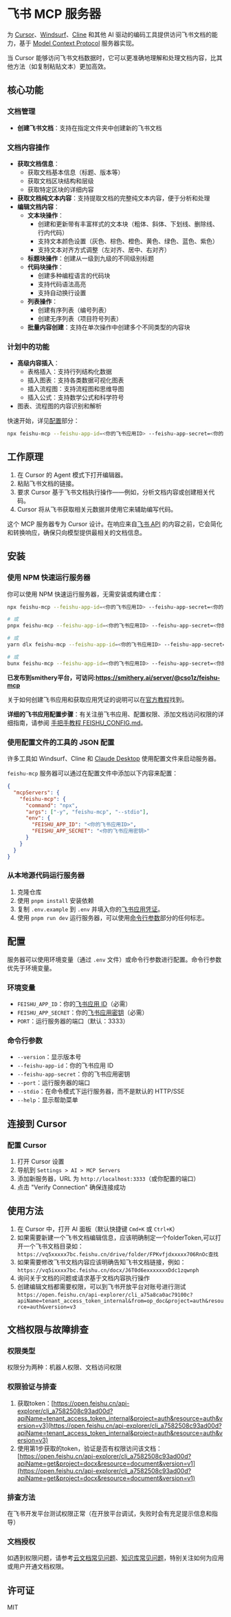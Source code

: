 # 飞书 MCP 服务器

为 [Cursor](https://cursor.sh/)、[Windsurf](https://codeium.com/windsurf)、[Cline](https://cline.bot/) 和其他 AI 驱动的编码工具提供访问飞书文档的能力，基于 [Model Context Protocol](https://modelcontextprotocol.io/introduction) 服务器实现。

当 Cursor 能够访问飞书文档数据时，它可以更准确地理解和处理文档内容，比其他方法（如复制粘贴文本）更加高效。

## 核心功能

### 文档管理
- **创建飞书文档**：支持在指定文件夹中创建新的飞书文档

### 文档内容操作
- **获取文档信息**：
  - 获取文档基本信息（标题、版本等）
  - 获取文档区块结构和层级
  - 获取特定区块的详细内容
- **获取文档纯文本内容**：支持提取文档的完整纯文本内容，便于分析和处理
- **编辑文档内容**：
  - **文本块操作**：
    - 创建和更新带有丰富样式的文本块（粗体、斜体、下划线、删除线、行内代码）
    - 支持文本颜色设置（灰色、棕色、橙色、黄色、绿色、蓝色、紫色）
    - 支持文本对齐方式调整（左对齐、居中、右对齐）
  - **标题块操作**：创建从一级到九级的不同级别标题
  - **代码块操作**：
    - 创建多种编程语言的代码块
    - 支持代码语法高亮
    - 支持自动换行设置
  - **列表操作**：
    - 创建有序列表（编号列表）
    - 创建无序列表（项目符号列表）
  - **批量内容创建**：支持在单次操作中创建多个不同类型的内容块

### 计划中的功能
- **高级内容插入**：
  - 表格插入：支持行列结构化数据
  - 插入图表：支持各类数据可视化图表
  - 插入流程图：支持流程图和思维导图
  - 插入公式：支持数学公式和科学符号
- 图表、流程图的内容识别和解析

快速开始，详见[配置](#配置)部分：

```bash
npx feishu-mcp --feishu-app-id=<你的飞书应用ID> --feishu-app-secret=<你的飞书应用密钥>
```

## 工作原理

1. 在 Cursor 的 Agent 模式下打开编辑器。
2. 粘贴飞书文档的链接。
3. 要求 Cursor 基于飞书文档执行操作——例如，分析文档内容或创建相关代码。
4. Cursor 将从飞书获取相关元数据并使用它来辅助编写代码。

这个 MCP 服务器专为 Cursor 设计。在响应来自[飞书 API](https://open.feishu.cn/document/home/introduction-to-lark-open-platform/overview) 的内容之前，它会简化和转换响应，确保只向模型提供最相关的文档信息。
## 安装

### 使用 NPM 快速运行服务器

你可以使用 NPM 快速运行服务器，无需安装或构建仓库：

```bash
npx feishu-mcp --feishu-app-id=<你的飞书应用ID> --feishu-app-secret=<你的飞书应用密钥>

# 或
pnpx feishu-mcp --feishu-app-id=<你的飞书应用ID> --feishu-app-secret=<你的飞书应用密钥>

# 或
yarn dlx feishu-mcp --feishu-app-id=<你的飞书应用ID> --feishu-app-secret=<你的飞书应用密钥>

# 或
bunx feishu-mcp --feishu-app-id=<你的飞书应用ID> --feishu-app-secret=<你的飞书应用密钥>
```

**已发布到smithery平台，可访问:https://smithery.ai/server/@cso1z/feishu-mcp**


关于如何创建飞书应用和获取应用凭证的说明可以在[官方教程](https://open.feishu.cn/document/home/develop-a-bot-in-5-minutes/create-an-app)找到。


**详细的飞书应用配置步骤**：有关注册飞书应用、配置权限、添加文档访问权限的详细指南，请参阅 [手把手教程 FEISHU_CONFIG.md](FEISHU_CONFIG.md)。


### 使用配置文件的工具的 JSON 配置

许多工具如 Windsurf、Cline 和 [Claude Desktop](https://claude.ai/download) 使用配置文件来启动服务器。

`feishu-mcp` 服务器可以通过在配置文件中添加以下内容来配置：

```json
{
  "mcpServers": {
    "feishu-mcp": {
      "command": "npx",
      "args": ["-y", "feishu-mcp", "--stdio"],
      "env": {
        "FEISHU_APP_ID": "<你的飞书应用ID>",
        "FEISHU_APP_SECRET": "<你的飞书应用密钥>"
      }
    }
  }
}
```

### 从本地源代码运行服务器

1. 克隆仓库
2. 使用 `pnpm install` 安装依赖
3. 复制 `.env.example` 到 `.env` 并填入你的[飞书应用凭证](https://open.feishu.cn/document/home/develop-a-bot-in-5-minutes/create-an-app)。
4. 使用 `pnpm run dev` 运行服务器，可以使用[命令行参数](#命令行参数)部分的任何标志。

## 配置

服务器可以使用环境变量（通过 `.env` 文件）或命令行参数进行配置。命令行参数优先于环境变量。

### 环境变量

- `FEISHU_APP_ID`：你的[飞书应用 ID](https://open.feishu.cn/document/home/develop-a-bot-in-5-minutes/create-an-app)（必需）
- `FEISHU_APP_SECRET`：你的[飞书应用密钥](https://open.feishu.cn/document/home/develop-a-bot-in-5-minutes/create-an-app)（必需）
- `PORT`：运行服务器的端口（默认：3333）

### 命令行参数

- `--version`：显示版本号
- `--feishu-app-id`：你的飞书应用 ID
- `--feishu-app-secret`：你的飞书应用密钥
- `--port`：运行服务器的端口
- `--stdio`：在命令模式下运行服务器，而不是默认的 HTTP/SSE
- `--help`：显示帮助菜单

## 连接到 Cursor

### 配置 Cursor

1. 打开 Cursor 设置
2. 导航到 `Settings > AI > MCP Servers`
3. 添加新服务器，URL 为 `http://localhost:3333`（或你配置的端口）
4. 点击 "Verify Connection" 确保连接成功

## 使用方法

1. 在 Cursor 中，打开 AI 面板（默认快捷键 `Cmd+K` 或 `Ctrl+K`）
2. 如果需要新建一个飞书文档编辑信息，应该明确制定一个folderToken,可以打开一个飞书文档目录如：`https://vq5xxxxx7bc.feishu.cn/drive/folder/FPKvfjdxxxxx706RnOc查找`
2. 如果需要修改飞书文档内容应该明确告知飞书文档链接，例如：`https://vq5ixxxx7bc.feishu.cn/docx/J6T0d6exxxxxxxDdc1zqwnph`
3. 询问关于文档的问题或请求基于文档内容执行操作
4. 创建编辑文档都需要权限，可以到飞书开放平台对账号进行测试`https://open.feishu.cn/api-explorer/cli_a75a8ca0ac79100c?apiName=tenant_access_token_internal&from=op_doc&project=auth&resource=auth&version=v3`

## 文档权限与故障排查

### 权限类型
权限分为两种：机器人权限、文档访问权限

### 权限验证与排查
1. 获取token：[https://open.feishu.cn/api-explorer/cli_a7582508c93ad00d?apiName=tenant_access_token_internal&project=auth&resource=auth&version=v3](https://open.feishu.cn/api-explorer/cli_a7582508c93ad00d?apiName=tenant_access_token_internal&project=auth&resource=auth&version=v3)
2. 使用第1步获取的token，验证是否有权限访问该文档：[https://open.feishu.cn/api-explorer/cli_a7582508c93ad00d?apiName=get&project=docx&resource=document&version=v1](https://open.feishu.cn/api-explorer/cli_a7582508c93ad00d?apiName=get&project=docx&resource=document&version=v1)

### 排查方法
在飞书开发平台测试权限正常（在开放平台调试，失败时会有充足提示信息和指导）

### 文档授权
如遇到权限问题，请参考[云文档常见问题](https://open.feishu.cn/document/ukTMukTMukTM/uczNzUjL3czM14yN3MTN)、[知识库常见问题](https://open.feishu.cn/document/server-docs/docs/wiki-v2/wiki-qa)，特别关注如何为应用或用户开通文档权限。

## 许可证

MIT
